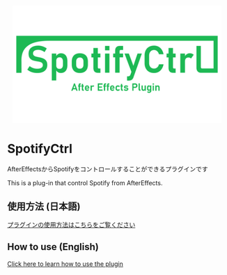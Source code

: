 <p align="center">
  <img height="270px" width="480px" src="img/logo_spotifyctrl.png">
</p>

# SpotifyCtrl

AfterEffectsからSpotifyをコントロールすることができるプラグインです

This is a plug-in that control Spotify from AfterEffects.

## 使用方法 (日本語)

[プラグインの使用方法はこちらをご覧ください](https://github.com/CubeZeero/SpotifyCtrl/tree/main/jpn)

## How to use (English)

[Click here to learn how to use the plugin](https://github.com/CubeZeero/SpotifyCtrl/tree/main/eng)
